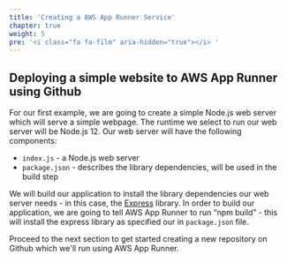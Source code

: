 ```yaml
---
title: 'Creating a AWS App Runner Service'
chapter: true
weight: 5
pre: '<i class="fa fa-film" aria-hidden="true"></i> '
---
```


## Deploying a simple website to AWS App Runner using Github

For our first example, we are going to create a simple Node.js web server which will serve a simple webpage. The runtime we select to run our web server will be Node.js 12. Our web server will have the following components:

- `index.js` - a Node.js web server
- `package.json` - describes the library dependencies, will be used in the build step

We will build our application to install the library dependencies our web server needs - in this case, the [Express](http://expressjs.com/) library. In order to build our application, we are going to tell AWS App Runner to run “npm build” - this will install the express library as specified our in `package.json` file.

Proceed to the next section to get started creating a new repository on Github which we'll run using AWS App Runner.

